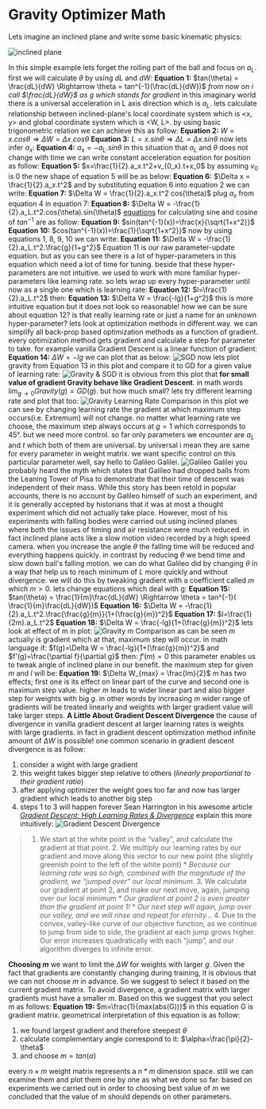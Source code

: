 # Gravity Optimizer Math
Lets imagine an inclined plane and write some basic kinematic physics:

![inclined plane](https://raw.githubusercontent.com/dariush-bahrami/gravity.optimizer/master/materials/gravity_math_materials/gravity_optimizer_schematic.svg)

In this simple example lets forget the rolling part of the ball and focus on $a_L$. first we will calculate $\theta$ by using $dL$ and $dW$:
**Equation 1:** $tan(\theta) = \frac{dL}{dW} \Rightarrow \theta = tan^{-1}(\frac{dL}{dW})$
_from now on i call $\frac{dL}{dW}$ as $g$ which stands for gradient_
in this imaginary world there is a universal acceleration in L axis direction which is $a_L$. lets calculate relationship between inclined-plane's local coordinate system which is <x, y> and global coordinate system which is <W, L>. by using basic trigonometric relation we can achieve this as follow:
**Equation 2:** $W=x.cos\theta \Rightarrow \Delta W=\Delta x.cos\theta$
**Equation 3:** $L=x.sin\theta \Rightarrow \Delta L=\Delta x.sin\theta$
now lets  infer $a_x$:
**Equation 4:** $a_x=-a_L.sin\theta$
in this situation that $a_L$ and $\theta$ does not change with time we can write constant acceleration equation for position as follow:
**Equation 5:** $x=\frac{1}{2}.a_x.t^2+v_{0_x}.t+x_0$
by assuming $v_0$ is $0$ the new shape of equation 5 will be as below:
**Equation 6:** $\Delta x = \frac{1}{2}.a_x.t^2$
and by substituting equation 6 into equation 2 we can write:
**Equation 7:** $\Delta W = \frac{1}{2}.a_x.t^2 cos(\theta)$
plug $a_x$ from equation 4 in equation 7:
**Equation 8:** $\Delta W = -\frac{1}{2}.a_L.t^2.cos(\theta).sin(\theta)$
[equations](https://en.wikipedia.org/wiki/Inverse_trigonometric_functions) for calculating sine and cosine of $tan^{-1}$ are as follow: 
**Equation 9:** $sin(tan^{-1}(x))=\frac{x}{\sqrt{1+x^2}}$
**Equation 10:** $cos(tan^{-1}(x))=\frac{1}{\sqrt{1+x^2}}$
now by using equations 1, 8, 9, 10 we can write:
**Equation 11:** $\Delta W = -\frac{1}{2}.a_L.t^2.\frac{g}{1+g^2}$
Equation 11 is our raw parameter-update equation. but as you can see there is a lot of hyper-parameters in this equation which need a lot of time for tuning. beside that these hyper-parameters are not intuitive. we used to work with more familiar hyper-parameters like learning rate. so lets wrap up every hyper-parameter until now as a single one which is learning rate:
**Equation 12:** $l=\frac{1}{2}.a_L.t^2$
then:
**Equation 13:** $\Delta W = \frac{-lg}{1+g^2}$
this is more intuitive equation but it does not look so reasonable! how we can be sure about  equation 12? is that really learning rate or just a name for an unknown hyper-parameter?
lets look at optimization methods in different way. we can simplify all back-prop based optimization methods as a function of gradient. every optimization method gets gradient and calculate a step for parameter to take. for example vanilla Gradient Descent is a linear function of gradient:
**Equation 14:** $\Delta W = -lg$
we can plot that as below:
![SGD](https://raw.githubusercontent.com/dariush-bahrami/gravity.optimizer/master/materials/gravity_math_materials/sgd.svg)
now lets plot gravity from Equation 13 in this plot and compare it to GD for a given value of learning rate:
![Gravity & SGD](https://raw.githubusercontent.com/dariush-bahrami/gravity.optimizer/master/materials/gravity_math_materials/gravity_and_sgd.svg)
it is obvious from this plot that **for small value of gradient Gravity behave like Gradient Descent**. in math words $\lim_{g \to 0} Gravity(g) = GD(g)$. but how much small? lets try different learning rate and plot that too:
![Gravity Learning Rate Comparison](https://raw.githubusercontent.com/dariush-bahrami/gravity.optimizer/master/materials/gravity_math_materials/gravity_plot_lr_compare.svg)
in this plot we can see by changing learning rate the gradient at which maximum step occurs(i.e. Extremum) will not change. no matter what learning rate we choose, the maximum step always occurs at $g=1$ which corresponds to 45°. but we need more control. so far only parameters we encounter are $a_L$ and $t$ which both of them are universal. by universal i mean they are same for every parameter in weight matrix. we want specific control on this particular parameter.well, say hello to Galileo Galilei.
![Galileo Galilei](https://upload.wikimedia.org/wikipedia/commons/thumb/d/d4/Justus_Sustermans_-_Portrait_of_Galileo_Galilei%2C_1636.jpg/472px-Justus_Sustermans_-_Portrait_of_Galileo_Galilei%2C_1636.jpg)
you probably heard the myth which states that Galileo had dropped balls from the Leaning Tower of Pisa to demonstrate that their time of descent was independent of their mass. While this story has been retold in popular accounts, there is no account by Galileo himself of such an experiment, and it is generally accepted by historians that it was at most a thought experiment  which did not actually take place. However, most of his experiments with falling bodies were carried out using inclined planes where both the issues of timing and air resistance were much reduced. in fact inclined plane acts like a slow motion video recorded by a high speed camera. when you increase the angle $\theta$ the falling time will be reduced and everything happens quickly. in contrast by reducing $\theta$ we bend time and slow down ball's falling motion.
we can do what Galileo did by changing $\theta$ in a way that help us to reach minimum of $L$ more quickly and without divergence. we will do this by tweaking gradient with a coefficient called $m$ which $m>0$. lets change equations which deal with g:
**Equation 15:** $tan(\theta) = \frac{1}{m}\frac{dL}{dW} \Rightarrow \theta = tan^{-1}( \frac{1}{m}\frac{dL}{dW})$
**Equation 16:** $\Delta W = -\frac{1}{2}.a_L.t^2.\frac{\frac{g}{m}}{1+(\frac{g}{m})^2}$
**Equation 17:** $l=\frac{1}{2m}.a_L.t^2$
**Equation 18:** $\Delta W = \frac{-lg}{1+(\frac{g}{m})^2}$
lets look at effect of m in plot:
![Gravity m Comparison](https://raw.githubusercontent.com/dariush-bahrami/gravity.optimizer/master/materials/gravity_math_materials/gravity_plot_m_compare.svg)
as can be seen m actually is gradient which at that, maximum step will occur. in math language if:
$f(g)=\Delta W = \frac{-lg}{1+(\frac{g}{m})^2}$ and $f'(g)=\frac{\partial f}{\partial g}$
then:
 $f'(m)=0$
this parameter enables us to tweak angle of inclined plane in our benefit. the maximum step for given $m$ and $l$ will be:
**Equation 19:** $\Delta W_{max} = \frac{lm}{2}$
$m$ has two effects; first one is its effect on linear part of the curve and second one is maximum step value. higher $m$ leads to wider linear part and also bigger step for weights with big $g$. in other words by increasing $m$ wider range of gradients will be treated linearly and weights with larger gradient value will take larger steps.
**A Little About Gradient Descent Divergence**
the cause of divergence in vanilla gradient descent at larger learning rates is weights with large gradients. in fact in gradient descent optimization method infinite amount of $\Delta W$ is possible! one common scenario in gradient descent divergence is as follow:
1. consider a wight with large gradient
2. this weight takes bigger step relative to others (_linearly proportional to their gradient ratio_)
3. after applying optimizer the weight goes too far and now has larger gradient which leads to another big step
4. steps 1 to 3 will happen forever
Sean Harrington in his awesome article [*Gradient Descent: High Learning Rates & Divergence*](https://thelaziestprogrammer.com/sharrington/math-of-machine-learning/gradient-descent-learning-rate-too-high) explain this more intuitively:
![Gradient Descent Divergence](https://github.com/dariush-bahrami/gravity.optimizer/raw/master/materials/gravity_math_materials/gd_divergence.png)
> 1.  We start at the white point in the “valley”, and calculate the gradient at that point.
    2.  We multiply our learning rates by our gradient and move along this vector to our new point (the slightly greenish point to the left of the white point)
        * _Because our learning rate was so high, combined with the magnitude of the gradient, we “jumped over” our local minimum._
    3.  We calculate our gradient at point 2, and make our next move, again, jumping over our local minimum
        * _Our gradient at point 2 is even greater than the gradient at point 1!_
        * _Our next step will again, jump over our valley, and we will rinse and repeat for eternity…_
    4.  Due to the convex, valley-like curve of our objective function, as we continue to jump from side to side, the gradient at each jump grows higher. Our error increases quadratically with each “jump”, and our algorithm diverges to infinite error.

**Choosing $m$**
we want to limit the $\Delta W$ for weights with larger $g$. Given the fact that gradients are constantly changing during training, it is obvious that we can not choose $m$ in advance. So we suggest to select it based on the current gradient matrix. To avoid divergence, a gradient matrix with larger gradients must have a smaller $m$. Based on this we suggest that you select m as follows:
**Equation 19:** $m=\frac{1}{max(abs(G))}$
in this equation G is gradient matrix. geometrical interpretation of this equation is as follow:
1. we found largest gradient and therefore steepest $\theta$
2. calculate complementary angle correspond to it: $\alpha=\frac{\pi}{2}-\theta$
3. and choose $m=tan(\alpha)$





every  $n×m$ weight matrix represents a $n*m$ dimension space. still we can examine them and plot them one by one as what we done so far. based on experiments we carried out in order to choosing best value of $m$ we concluded that the value of m should depends on other parameters.



